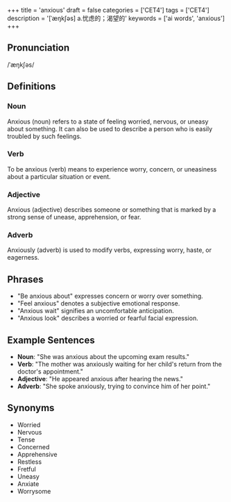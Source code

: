+++
title = 'anxious'
draft = false
categories = ['CET4']
tags = ['CET4']
description = '[ˈæŋk∫əs] a.忧虑的；渴望的'
keywords = ['ai words', 'anxious']
+++

## Pronunciation
/ˈæŋkʃəs/

## Definitions
### Noun
Anxious (noun) refers to a state of feeling worried, nervous, or uneasy about something. It can also be used to describe a person who is easily troubled by such feelings.

### Verb
To be anxious (verb) means to experience worry, concern, or uneasiness about a particular situation or event.

### Adjective
Anxious (adjective) describes someone or something that is marked by a strong sense of unease, apprehension, or fear.

### Adverb
Anxiously (adverb) is used to modify verbs, expressing worry, haste, or eagerness.

## Phrases
- "Be anxious about" expresses concern or worry over something.
- "Feel anxious" denotes a subjective emotional response.
- "Anxious wait" signifies an uncomfortable anticipation.
- "Anxious look" describes a worried or fearful facial expression.

## Example Sentences
- **Noun**: "She was anxious about the upcoming exam results."
- **Verb**: "The mother was anxiously waiting for her child's return from the doctor's appointment."
- **Adjective**: "He appeared anxious after hearing the news."
- **Adverb**: "She spoke anxiously, trying to convince him of her point."

## Synonyms
- Worried
- Nervous
- Tense
- Concerned
- Apprehensive
- Restless
- Fretful
- Uneasy
- Anxiate
- Worrysome
